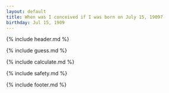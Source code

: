 ```yaml
---
layout: default
title: When was I conceived if I was born on July 15, 1909?
birthday: Jul 15, 1909
---
```


{% include header.md %}

{% include guess.md %}

{% include calculate.md %}

{% include safety.md %}

{% include footer.md %}



